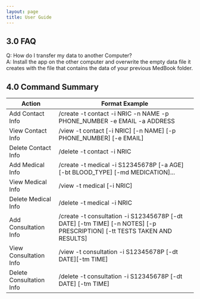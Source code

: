 ```yaml
---
layout: page
title: User Guide
---
```

## 3.0	FAQ
Q: How do I transfer my data to another Computer?  
A: Install the app on the other computer and overwrite the empty data file it creates with the file that contains the data of your previous MedBook folder.  

## 4.0 Command Summary
| Action | Format Example |
| ------ | -------------- |
| Add Contact Info | /create -t contact -i NRIC -n NAME -p PHONE_NUMBER -e EMAIL -a ADDRESS |
| View Contact Info | /view -t contact [-i NRIC] [-n NAME] [-p PHONE_NUMBER] [-e EMAIL] |
| Delete Contact Info | /delete -t contact -i NRIC |
| Add Medical Info | /create -t medical -i S12345678P [-a AGE] [-bt BLOOD_TYPE] [-md MEDICATION]... |
| View Medical Info | /view -t medical [-i NRIC] |
| Delete Medical Info | /delete -t medical -i NRIC |
| Add Consultation Info | /create -t consultation -i S12345678P [-dt DATE] [-tm TIME] [-n NOTES] [-p PRESCRIPTION] [-tt TESTS TAKEN AND RESULTS] |
| View Consultation Info | /view -t consultation  -i S12345678P [-dt DATE][-tm TIME] |
| Delete Consultation Info | /delete -t consultation -i S12345678P [-dt DATE] [-tm TIME] |

